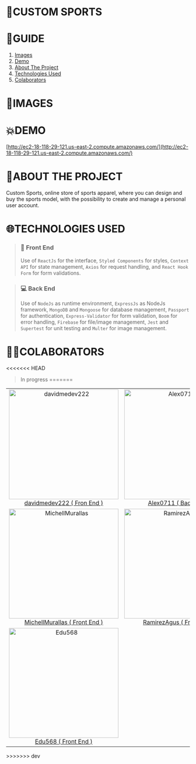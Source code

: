 # **📂CUSTOM SPORTS**

# **📑GUIDE**

<ol>
     <li><a href="#images">Images</a></li>
     <li><a href="#demo">Demo</a></li>
     <li><a href="#about-the-project">About The Project</a></li>
     <li><a href="#technologies-used">Technologies Used</a></li>
     <li><a href="#colaborators">Colaborators</a></li>
</ol>

# **📂IMAGES**
# **💥DEMO**

[http://ec2-18-118-29-121.us-east-2.compute.amazonaws.com/](http://ec2-18-118-29-121.us-east-2.compute.amazonaws.com/)

# **💬ABOUT THE PROJECT**

Custom Sports, online store of sports apparel, where you can design and buy the sports model, with the possibility to create and manage a personal user account.

# **🌐TECHNOLOGIES USED**

> ### **💅 Front End**
>Use of `ReactJs` for the interface, `Styled Components` for styles, `Context API` for state management, `Axios` for request handling, and `React Hook Form` for form validations.

> ### **💻 Back End**
> Use of `NodeJs` as runtime environment, `ExpressJs` as NodeJs framework, `MongoDB` and `Mongoose` for database management, `Passport` for authentication, `Express-Validator` for form validation, `Boom` for error handling, `Firebase` for file/image management, `Jest` and `Supertest` for unit testing and `Multer` for image management.

# **👨‍💻COLABORATORS**
<<<<<<< HEAD
> In progress
=======
<table>
  <tr>
    <td align="center">
      <a href="https://github.com/davidmedev222" >
          <img width="300" src="https://res.cloudinary.com/dos3i5jqy/image/upload/v1676918409/me/davidprofile_bfcmde.png" alt="davidmedev222" />
          davidmedev222 ( Fron End )
     </a>
    </td>
    <td align="center">
      <a href="https://github.com/Alex0711"  >
          <img width="300" src="https://unavatar.io/github/Alex0711" alt="Alex0711" />
          Alex0711 ( Back End )
     </a>
    </td>
    <td align="center">
      <a href="https://github.com/jaredmejia24"  >
          <img width="300" src="https://unavatar.io/github/jaredmejia24" alt="jaredmejia24" />
          jaredmejia24 ( Back End )
     </a>
    </td>
    <td align="center">
      <a href="https://github.com/proofu"  >
          <img width="300" src="https://unavatar.io/github/proofu" alt="proofu" />
          proofu ( Back End )
     </a>
    </td>
    <td align="center">
      <a href="https://github.com/pgianferro"  >
          <img width="300" src="https://unavatar.io/github/pgianferro" alt="pgianferro" />
          pgianferro ( Back End )
     </a>
    </td>
  </tr>
  <tr>
    <td align="center">
      <a href="https://github.com/MichellMurallas"  >
          <img width="300" src="https://unavatar.io/github/MichellMurallas" alt="MichellMurallas" />
          MichellMurallas ( Front End )
      </a>
    </td>
    <td align="center">
      <a href="https://github.com/RamirezAgus"  >
          <img width="300" src="https://unavatar.io/github/RamirezAgus" alt="RamirezAgus" />
          RamirezAgus ( Front End )
     </a>
    </td>
    <td align="center">
      <a href="https://github.com/CariBosio"  >
          <img width="300" src="https://unavatar.io/github/CariBosio" alt="CariBosio" />
          CariBosio ( Front End )
     </a>
    </td>
    <td align="center">
      <a href="https://github.com/fabianeromano"  >
          <img width="300" src="https://unavatar.io/github/fabianeromano" alt="fabianeromano" />
          fabianeromano ( Front End )
     </a>
    </td>
    <td align="center">
      <a href="https://github.com/SergioCalbino"  >
          <img width="300" src="https://unavatar.io/github/SergioCalbino" alt="SergioCalbino" />
          SergioCalbino ( Back End )
     </a>
    </td>
  </tr>
  <tr>
    <td align="center">
      <a href="https://github.com/Edu568"  >
          <img width="300" src="https://unavatar.io/github/Edu568"
          alt="Edu568" />
          Edu568 ( Front End )
     </a>
    </td>
  </tr>
</table>
>>>>>>> dev

